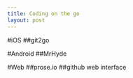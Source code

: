 ```yaml
---
title: Coding on the go
layout: post
---
```

#iOS
##git2go

#Android
##MrHyde

#Web
##prose.io
##github web interface
